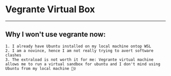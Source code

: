 # Vegrante Virtual Box
---
## Why I won't use vegrante now:
```
1. I already have Ubuntu installed on my local machine ontop WSL
2. I am a novince, hence I am not really trying to avert software clashes
3. The extraload is not worth it for me: Vegrante virtual machine allows me to run a virtual sandbox for ubuntu and I don't mind using Ubuntu from my local machine 🤷‍♀️

```
